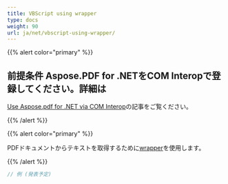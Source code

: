 ```yaml
---
title: VBScript using wrapper
type: docs
weight: 90
url: ja/net/vbscript-using-wrapper/
---
```


{{% alert color="primary" %}}

## 前提条件 Aspose.PDF for .NETをCOM Interopで登録してください。詳細は

[Use Aspose.pdf for .NET via COM Interop](/pdf/net/use-aspose-pdf-for-net-via-com-interop/)の記事をご覧ください。

{{% /alert %}}

{{% alert color="primary" %}}

PDFドキュメントからテキストを取得するために[wrapper](https://docs.aspose.com/pdf/net/creating-a-wrapper-assembly/)を使用します。

{{% /alert %}}

```cs
// 例 (発表予定)
```

